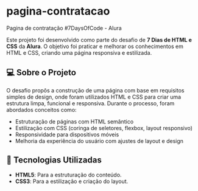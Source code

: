 # pagina-contratacao
Pagina de contratação #7DaysOfCode - Alura

Este projeto foi desenvolvido como parte do desafio de **7 Dias de HTML e CSS** da **Alura**. O objetivo foi praticar e melhorar os conhecimentos em HTML e CSS, criando uma página responsiva e estilizada.

## 💻 Sobre o Projeto

O desafio propôs a construção de uma página com base em requisitos simples de design, onde foram utilizados HTML e CSS para criar uma estrutura limpa, funcional e responsiva. Durante o processo, foram abordados conceitos como:

- Estruturação de páginas com HTML semântico
- Estilização com CSS (coringa de seletores, flexbox, layout responsivo)
- Responsividade para dispositivos móveis
- Melhoria da experiência do usuário com ajustes de layout e design

## 🚀 Tecnologias Utilizadas

- **HTML5**: Para a estruturação do conteúdo.
- **CSS3**: Para a estilização e criação do layout.
